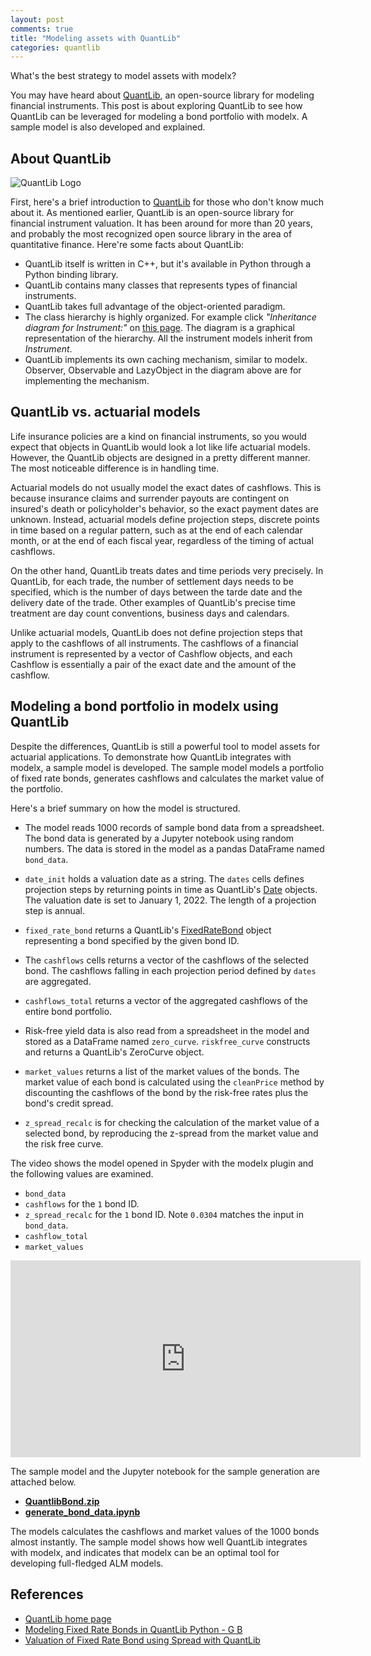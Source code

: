 ```yaml
---
layout: post
comments: true
title: "Modeling assets with QuantLib"
categories: quantlib
---
```




What's the best strategy to model assets with modelx?

You may have heard about [QuantLib], an open-source library for modeling financial instruments.
This post is about exploring QuantLib
to see how QuantLib can be leveraged for modeling a bond portfolio with modelx.
A sample model is also developed and explained. 

[QuantLib]:https://www.quantlib.org

## About QuantLib

![QuantLib Logo](https://www.quantlib.org/images/QL-title.jpg)

First, here's a brief introduction to [QuantLib] for those who don't know much about it.
As mentioned earlier, QuantLib is an open-source library for financial instrument valuation.
It has been around for more than 20 years, 
and probably the most recognized open source library in the area of quantitative finance.
Here're some facts about QuantLib:

- QuantLib itself is written in C++, but it's available in Python through a Python binding library.  
- QuantLib contains many classes that represents types of financial instruments. 
- QuantLib takes full advantage of the object-oriented paradigm. 
- The class hierarchy is highly organized. For example click *"Inheritance diagram for Instrument:"* on [this page](https://www.quantlib.org/reference/class_quant_lib_1_1_instrument.html). The diagram is a graphical representation of the hierarchy. All the instrument models inherit from *Instrument*.
- QuantLib implements its own caching mechanism, similar to modelx. Observer, Observable and LazyObject in the diagram above are for implementing the mechanism. 


## QuantLib vs. actuarial models

Life insurance policies are a kind on financial instruments, so you would expect that objects in QuantLib would look a lot like life actuarial models. 
However, the QuantLib objects are designed in a pretty different manner.
The most noticeable difference is in handling time.

Actuarial models do not usually model the exact dates of cashflows.
This is because insurance claims and surrender payouts are contingent on insured's death or policyholder's behavior, so the exact payment dates are unknown.
Instead, actuarial models define projection steps, discrete points in time based on a regular pattern, such as at the end of each calendar month,
or at the end of each fiscal year, regardless of 
the timing of actual cashflows.

On the other hand, QuantLib treats dates and time periods very precisely.
In QuantLib, for each trade, the number of settlement days needs to be specified, which is the number of days between the tarde date and the delivery date of the trade.
Other examples of QuantLib's precise time treatment are day count conventions, business days and calendars.

Unlike actuarial models, QuantLib does not define projection steps that apply to the cashflows of all instruments.
The cashflows of a financial instrument is represented by a vector of Cashflow objects, 
and each Cashflow is essentially a pair of the exact date and the amount of the cashflow. 


## Modeling a bond portfolio in modelx using QuantLib

Despite the differences, QuantLib is still a powerful tool to model assets for actuarial applications. 
To demonstrate how QuantLib integrates with modelx, a sample model is developed.
The sample model models a portfolio of fixed rate bonds, generates cashflows and calculates the market value of the portfolio.

Here's a brief summary on how the model is structured.

* The model reads 1000 records of sample bond data from a spreadsheet.
  The bond data is generated by a Jupyter notebook using random numbers.
  The data is stored in the model as a pandas DataFrame named  `bond_data`.

* `date_init` holds a valuation date as a string. The `dates` cells defines
  projection steps by returning points in time as QuantLib's [Date](https://www.quantlib.org/reference/class_quant_lib_1_1_date.html) objects.
  The valuation date is set to January 1, 2022. The length of a projection
  step is annual.

* `fixed_rate_bond` returns a QuantLib's [FixedRateBond](https://www.quantlib.org/reference/class_quant_lib_1_1_fixed_rate_bond.html) object representing a bond  specified by the given bond ID.

* The `cashflows` cells returns a vector of the cashflows of the selected bond.
  The cashflows falling in each projection period defined by `dates` are
  aggregated.

* `cashflows_total` returns a vector of the aggregated cashflows of the
  entire bond portfolio.


* Risk-free yield data is also read from a spreadsheet in the model and
  stored as a DataFrame named `zero_curve`. `riskfree_curve` constructs
  and returns a QuantLib's ZeroCurve object.


* `market_values` returns a list of the market values of the bonds. The
  market value of each bond is calculated using the `cleanPrice` method
  by discounting the cashflows of the bond by the risk-free rates plus the bond's credit spread.

* `z_spread_recalc` is for checking the calculation of the market value of a selected bond, by reproducing the z-spread from the market value and the risk free curve.

The video shows the model opened in Spyder with the modelx plugin and the following values are examined.

* `bond_data`
* `cashflows` for the `1` bond ID.
* `z_spread_recalc` for the `1` bond ID. Note `0.0304` matches the input in `bond_data`.
* `cashflow_total`
* `market_values`

<iframe width="560" height="315" src="https://www.youtube.com/embed/qzAa2vChEjo" title="YouTube video player" frameborder="0" allow="accelerometer; autoplay; clipboard-write; encrypted-media; gyroscope; picture-in-picture" allowfullscreen></iframe>

The sample model and the Jupyter notebook for the sample generation are attached below. 

* [**QuantlibBond.zip**]({{site.url}}/download/2022-02-13/QuantlibBond.zip)
* [**generate_bond_data.ipynb**]({{site.url}}/download/2022-02-13/generate_bond_data.ipynb)

The models calculates the cashflows and market values of the 1000 bonds almost instantly.
The sample model shows how well QuantLib integrates with modelx, and 
indicates that modelx can be an optimal tool for developing full-fledged ALM models.


## References

* [QuantLib home page](https://www.quantlib.org/)
* [Modeling Fixed Rate Bonds in QuantLib Python - G B](http://gouthamanbalaraman.com/blog/quantlib-bond-modeling.html)
* [Valuation of Fixed Rate Bond using Spread with QuantLib](https://www.faseries.com/myquantlib/ql_bondspread)